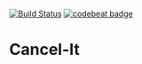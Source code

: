 [![Build Status](https://app.travis-ci.com/fuzr0dah/cancel-it.svg?branch=main)](https://app.travis-ci.com/fuzr0dah/cancel-it) [![codebeat badge](https://codebeat.co/badges/762fc9c6-861e-43e9-bcbf-6fd7cef43d19)](https://codebeat.co/projects/github-com-fuzr0dah-cancel-it-main)
# Cancel-It
